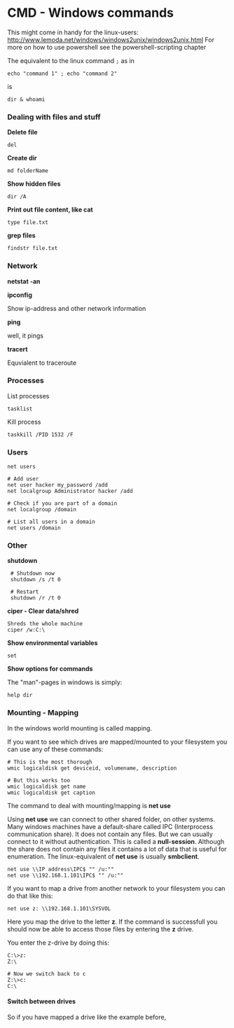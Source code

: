 # CMD - Windows commands



This might come in handy for the linux-users: http://www.lemoda.net/windows/windows2unix/windows2unix.html
For more on how to use powershell see the powershell-scripting chapter

The equivalent to the linux command `;` as in
```
echo "command 1" ; echo "command 2"
```

is

```
dir & whoami
```

### Dealing with files and stuff

**Delete file**

```
del
```

**Create dir**

```
md folderName
```

**Show hidden files**

```
dir /A
```

**Print out file content, like cat**

```
type file.txt
```

**grep files**

```
findstr file.txt
```



### Network

 **netstat -an**


**ipconfig**

Show ip-address and other network information

**ping**

well, it pings

**tracert**

Equvialent to traceroute


### Processes

List processes

```
tasklist
```

Kill process
```
taskkill /PID 1532 /F
```

### Users

```
net users

# Add user
net user hacker my_password /add
net localgroup Administrator hacker /add

# Check if you are part of a domain
net localgroup /domain

# List all users in a domain
net users /domain
```

### Other

**shutdown**

```
 # Shutdown now
 shutdown /s /t 0
 
 # Restart
 shutdown /r /t 0
 ```
 
 **ciper - Clear data/shred**
 
 ```
 Shreds the whole machine
 ciper /w:C:\
 ```
 
 
 
 **Show environmental variables**

```
set
```

**Show options for commands**

The "man"-pages in windows is simply:
```
help dir
```

### Mounting - Mapping

In the windows world mounting is called mapping.

If you want to see which drives are mapped/mounted to your filesystem you can use any of these commands:

```
# This is the most thorough
wmic logicaldisk get deviceid, volumename, description

# But this works too
wmic logicaldisk get name
wmic logicaldisk get caption
```


The command to deal with mounting/mapping is **net use**

Using **net use** we can connect to other shared folder, on other systems. Many windows machines have a default-share called IPC (Interprocess communication share). It does not contain any files. But we can usually connect to it without authentication. This is called a **null-session**. Although the share does not contain any files it contains a lot of data that is useful for enumeration.
The linux-equivalent of **net use** is usually **smbclient**. 


```
net use \\IP address\IPC$ "" /u:""
net use \\192.168.1.101\IPC$ "" /u:""
```

If you want to map a drive from another network to your filesystem you can do that like this:

```
net use z: \\192.168.1.101\SYSVOL
```

Here you map the drive to the letter **z**. If the command is successfull you should now be able to access those files by entering the **z** drive.

You enter the z-drive by doing this:

```
C:\>z:
Z:\

# Now we switch back to c
Z:\>c:
C:\
```

#### Switch between drives
So if you have mapped a drive like the example before, 